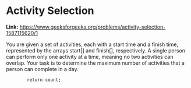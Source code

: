 # Activity Selection

**Link:** https://www.geeksforgeeks.org/problems/activity-selection-1587115620/1

You are given a set of activities, each with a start time and a finish time, represented by the arrays start[] and finish[], respectively. A single person can perform only one activity at a time, meaning no two activities can overlap. Your task is to determine the maximum number of activities that a person can complete in a day.

```
        return count;


```
